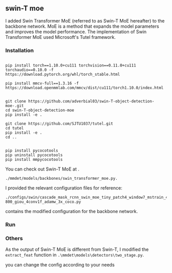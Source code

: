 ## swin-T moe 
I added Swin Transformer MoE (referred to as Swin-T MoE hereafter) to the backbone network. MoE is a method that expands the model parameters and improves the model performance. The implementation of Swin Transformer MoE used Microsoft's Tutel framework.

### Installation

```

pip install torch==1.10.0+cu111 torchvision==0.11.0+cu111 torchaudio==0.10.0 -f https://download.pytorch.org/whl/torch_stable.html

pip install mmcv-full==1.3.16 -f https://download.openmmlab.com/mmcv/dist/cu111/torch1.10.0/index.html


git clone https://github.com/adverbial03/swin-T-object-detection-moe-.git
cd swin-T-object-detection-moe
pip install -e .

git clone https://github.com/SJTU1037/tutel.git
cd tutel
pip install -e .
cd ..


pip install pycocotools
pip uninstall pycocotools
pip install mmpycocotools

```

You can check out Swin-T MoE at .
```
./mmdet/models/backbones/swin_transformer_moe.py.
```
I provided the relevant configuration files for reference:

```
./configs/swin/cascade_mask_rcnn_swin_moe_tiny_patch4_window7_mstrain_480-800_giou_4conv1f_adamw_3x_coco.py
```
contains the modified configuration for the backbone network.

### Run

### Others

As the output of Swin-T MoE is different from Swin-T, I modified the `extract_feat` function in `.\mmdet\models\detectors\two_stage.py`.

you can change the config according to your needs
